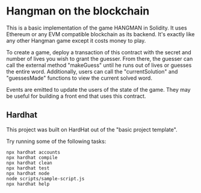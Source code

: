 # Hangman on the blockchain

This is a basic implementation of the game HANGMAN in Solidity. It uses 
Ethereum or any EVM compatible blockchain as its backend. It's exactly
like any other Hangman game except it costs money to play.

To create a game, deploy a transaction of this contract with the secret
and number of lives you wish to grant the guesser. From there, the
guesser can call the external method "makeGuess" until he runs out of
lives or guesses the entire word. Additionally, users can call the
"currentSolution" and "guessesMade" functions to view the current solved 
word.

Events are emitted to update the users of the state of the game. They may
be useful for building a front end that uses this contract.

## Hardhat
This project was built on HardHat out of the "basic project template".

Try running some of the following tasks:

```shell
npx hardhat accounts
npx hardhat compile
npx hardhat clean
npx hardhat test
npx hardhat node
node scripts/sample-script.js
npx hardhat help
```
